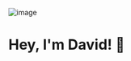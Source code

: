 ![image](https://github.com/user-attachments/assets/44e5c4d3-5a5e-42ed-b392-e51217b090c0)


# Hey, I'm David! 👋


